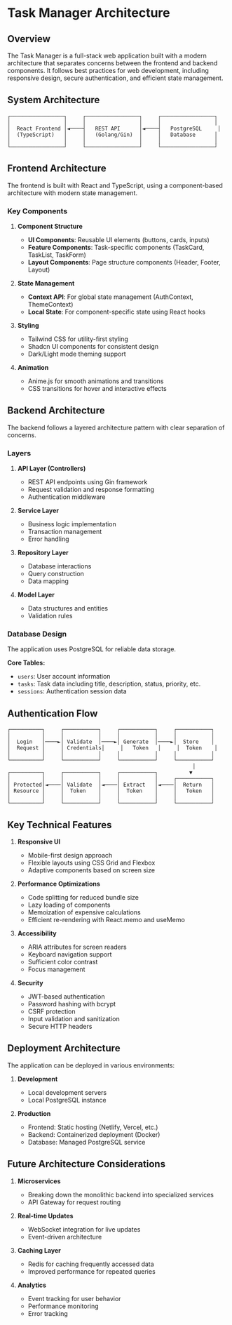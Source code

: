 # Task Manager Architecture

## Overview

The Task Manager is a full-stack web application built with a modern architecture that separates concerns between the frontend and backend components. It follows best practices for web development, including responsive design, secure authentication, and efficient state management.

## System Architecture

```ascii
┌─────────────────┐     ┌─────────────────┐     ┌─────────────────┐
│                 │     │                 │     │                 │
│  React Frontend │◄────┤   REST API      │◄────┤   PostgreSQL     │
│  (TypeScript)   │     │   (Golang/Gin)  │     │   Database      │
│                 │     │                 │     │                 │
└─────────────────┘     └─────────────────┘     └─────────────────┘
```

## Frontend Architecture

The frontend is built with React and TypeScript, using a component-based architecture with modern state management.

### Key Components

1. **Component Structure**
   - **UI Components**: Reusable UI elements (buttons, cards, inputs)
   - **Feature Components**: Task-specific components (TaskCard, TaskList, TaskForm)
   - **Layout Components**: Page structure components (Header, Footer, Layout)

2. **State Management**
   - **Context API**: For global state management (AuthContext, ThemeContext)
   - **Local State**: For component-specific state using React hooks

3. **Styling**
   - Tailwind CSS for utility-first styling
   - Shadcn UI components for consistent design
   - Dark/Light mode theming support

4. **Animation**
   - Anime.js for smooth animations and transitions
   - CSS transitions for hover and interactive effects

## Backend Architecture

The backend follows a layered architecture pattern with clear separation of concerns.

### Layers

1. **API Layer (Controllers)**
   - REST API endpoints using Gin framework
   - Request validation and response formatting
   - Authentication middleware

2. **Service Layer**
   - Business logic implementation
   - Transaction management
   - Error handling

3. **Repository Layer**
   - Database interactions
   - Query construction
   - Data mapping

4. **Model Layer**
   - Data structures and entities
   - Validation rules

### Database Design

The application uses PostgreSQL for reliable data storage.

**Core Tables:**

- `users`: User account information
- `tasks`: Task data including title, description, status, priority, etc.
- `sessions`: Authentication session data

## Authentication Flow

```ascii
┌──────────┐     ┌───────────┐     ┌───────────┐     ┌───────────┐
│          │     │           │     │           │     │           │
│  Login   │────►│ Validate  │────►│ Generate  │────►│  Store    │
│  Request │     │ Credentials│     │   Token   │     │  Token    │
│          │     │           │     │           │     │           │
└──────────┘     └───────────┘     └───────────┘     └───────────┘
                                                           │
┌──────────┐     ┌───────────┐     ┌───────────┐          ▼
│          │     │           │     │           │     ┌───────────┐
│ Protected│◄────│ Validate  │◄────│ Extract   │◄────│  Return   │
│ Resource │     │  Token    │     │  Token    │     │   Token   │
│          │     │           │     │           │     │           │
└──────────┘     └───────────┘     └───────────┘     └───────────┘
```

## Key Technical Features

1. **Responsive UI**
   - Mobile-first design approach
   - Flexible layouts using CSS Grid and Flexbox
   - Adaptive components based on screen size

2. **Performance Optimizations**
   - Code splitting for reduced bundle size
   - Lazy loading of components
   - Memoization of expensive calculations
   - Efficient re-rendering with React.memo and useMemo

3. **Accessibility**
   - ARIA attributes for screen readers
   - Keyboard navigation support
   - Sufficient color contrast
   - Focus management

4. **Security**
   - JWT-based authentication
   - Password hashing with bcrypt
   - CSRF protection
   - Input validation and sanitization
   - Secure HTTP headers

## Deployment Architecture

The application can be deployed in various environments:

1. **Development**
   - Local development servers
   - Local PostgreSQL instance

2. **Production**
   - Frontend: Static hosting (Netlify, Vercel, etc.)
   - Backend: Containerized deployment (Docker)
   - Database: Managed PostgreSQL service

## Future Architecture Considerations

1. **Microservices**
   - Breaking down the monolithic backend into specialized services
   - API Gateway for request routing

2. **Real-time Updates**
   - WebSocket integration for live updates
   - Event-driven architecture

3. **Caching Layer**
   - Redis for caching frequently accessed data
   - Improved performance for repeated queries

4. **Analytics**
   - Event tracking for user behavior
   - Performance monitoring
   - Error tracking
